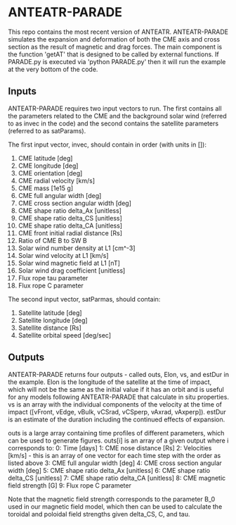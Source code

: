 # ANTEATR-PARADE
This repo contains the most recent version of ANTEATR. ANTEATR-PARADE simulates the expansion and deformation of both the CME axis and cross section as the result of magnetic and drag forces. The main component is the function 'getAT' that is designed to be called by external functions. If PARADE.py is executed via 'python PARADE.py' then it will run the example at the very bottom of the code.

## Inputs
ANTEATR-PARADE requires two input vectors to run. The first contains all the parameters related to the CME and the background solar wind (referred to as invec in the code) and the second contains the satellite parameters (referred to as satParams).

The first input vector, invec, should contain in order (with units in []):
1. CME latitude [deg]
2. CME longitude [deg]
3. CME orientation [deg] 
4. CME radial velocity [km/s]
5. CME mass [1e15 g]
5. CME full angular width [deg]
7. CME cross section angular width [deg]
8. CME shape ratio delta_Ax [unitless]
9. CME shape ratio delta_CS [unitless]
10. CME shape ratio delta_CA [unitless]
11. CME front initial radial distance [Rs]
12. Ratio of CME B to SW B
13. Solar wind number density at L1 [cm^-3]
14. Solar wind velocity at L1 [km/s]
15. Solar wind magnetic field at L1 [nT]
16. Solar wind drag coefficient [unitless]
17. Flux rope tau parameter
18. Flux rope C parameter

The second input vector, satParmas, should contain:
1. Satellite latitude [deg]
2. Satellite longitude [deg]
3. Satellite distance [Rs]
4. Satellite orbital speed [deg/sec]

## Outputs
ANTEATR-PARADE returns four outputs - called outs, Elon, vs, and estDur in the example. Elon is the longitude of the satellite at the time of impact, which will not be the same as the initial value if it has an orbit and is useful for any models following ANTEATR-PARADE that calculate in situ properties. vs is an array with the individual components of the velocity at the time of impact ([vFront, vEdge, vBulk, vCSrad, vCSperp, vAxrad, vAxperp]). estDur is an estimate of the duration including the continued effects of expansion.

outs is a large array containing time profiles of different parameters, which can be used to generate figures. outs[i] is an array of a given output where i corresponds to:
0: Time [days]
1: CME nose distance [Rs]
2: Velocities [km/s] - this is an array of one vector for each time step with the order as listed above
3: CME full angular width [deg]
4: CME cross section angular width [deg]
5: CME shape ratio delta_Ax [unitless]
6: CME shape ratio delta_CS [unitless]
7: CME shape ratio delta_CA [unitless]
8: CME magnetic field strength [G]
9: Flux rope C parameter

Note that the magnetic field strength corresponds to the parameter B_0 used in our magnetic field model, which then can be used to calculate the toroidal and poloidal field strengths given delta_CS, C, and tau.
